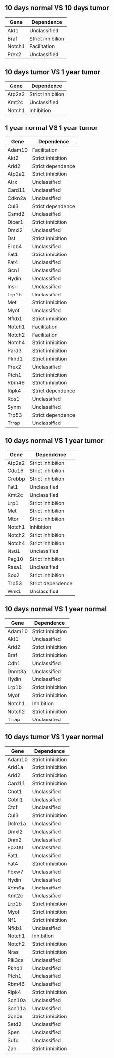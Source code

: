 
10 days normal VS 10 days tumor
------------------------------------
  Gene          | Dependence
--------------- | ------------------
  Akt1          | Unclassified
  Braf          | Strict inhibition
  Notch1        | Facilitation
  Prex2         | Unclassified
 
 10 days tumor  VS 1 year tumor
------------------------------------
  Gene          | Dependence
--------------- | ------------------
  Atp2a2        | Strict inhibition
  Kmt2c         | Unclassified
  Notch1        | Inhibition
  
  1 year normal VS 1 year tumor
------------------------------------
  Gene          | Dependence
--------------- | ------------------
  Adam10        | Facilitation
  Akt2          | Strict inhibition
  Arid2         | Strict dependence
  Atp2a2        | Strict inhibition
  Atrx          | Unclassified
  Card11        | Unclassified
  Cdkn2a        | Unclassified
  Cul3          | Strict dependence
  Csmd2         | Unclassified
  Dicer1        | Strict inhibition
  Dmxl2         | Unclassified
  Dst           | Strict inhibition
  Erbb4         | Unclassified
  Fat1          | Strict inhibition
  Fat4          | Unclassified
  Gcn1          | Unclassified
  Hydin         | Unclassified
  Insrr         | Unclassified
  Lrp1b         | Unclassified
  Met           | Strict inhibition
  Myof          | Unclassified
  Nfkb1         | Strict inhibition
  Notch1        | Facilitation
  Notch2        | Facilitation
  Notch4        | Strict inhibition
  Pard3         | Strict inhibition
  Pkhd1         | Strict inhibition
  Prex2         | Unclassified
  Ptch1         | Strict inhibition
  Rbm46         | Strict inhibition
  Ripk4         | Strict dependence
  Ros1          | Unclassified
  Synm          | Unclassified
  Trp53         | Strict dependence
  Trrap         | Unclassified
  
10 days normal  VS 1 year tumor
------------------------------------
  Gene          | Dependence
--------------- | ------------------
Atp2a2          | Strict inhibition
Cdc16           | Strict inhibition
Crebbp          | Strict inhibition
Fat1            | Unclassified
Kmt2c           | Unclassified
Lrp1            | Strict inhibition
Met             | Strict inhibition
Mtor            | Strict inhibition
Notch1          | Inhibition
Notch2          | Strict inhibition
Notch4          | Strict inhibition
Nsd1            | Unclassified
Peg10           | Strict inhibition
Rasa1           | Unclassified
Sox2            | Strict inhibition
Trp53           | Strict dependence
Wnk1            | Unclassified

10 days normal  VS 1 year normal
------------------------------------
  Gene          | Dependence
--------------- | ------------------
Adam10          | Strict inhibition
Akt1            | Unclassified
Arid2           | Strict inhibition
Braf            | Strict inhibition
Cdh1            | Unclassified
Dnmt3a          | Unclassified
Hydin           | Unclassified
Lrp1b           | Strict inhibition
Myof            | Strict inhibition
Notch1          | Inhibition
Notch2          | Strict inhibition
Trrap           | Unclassified

10 days tumor  VS 1 year normal
------------------------------------
  Gene          | Dependence
--------------- | ------------------
Adam10          | Strict inhibition
Arid1a          | Strict inhibition
Arid2           | Strict inhibition
Card11          | Strict inhibition
Cnot1           | Unclassified
Cobll1          | Unclassified
Ctcf            | Unclassified
Cul3            | Strict inhibition
Dclre1a         | Unclassified
Dmxl2           | Unclassified
Dnm2            | Unclassified
Ep300           | Unclassified
Fat1            | Unclassified
Fat4            | Strict inhibition
Fbxw7           | Unclassified
Hydin           | Unclassified
Kdm6a           | Unclassified
Kmt2c           | Unclassified
Lrp1b           | Strict inhibition
Myof            | Strict inhibition
Nf1             | Strict inhibition
Nfkb1           | Unclassified
Notch1          | Inhibition
Notch2          | Strict inhibition
Nras            | Strict inhibition
Pik3ca          | Unclassified
Pkhd1           | Unclassified
Ptch1           | Unclassified
Rbm46           | Unclassified
Ripk4           | Strict inhibition
Scn10a          | Unclassified
Scn11a          | Unclassified
Scn3a           | Strict inhibition
Setd2           | Unclassified
Spen            | Unclassified
Sufu            | Unclassified
Zan             | Strict inhibition

